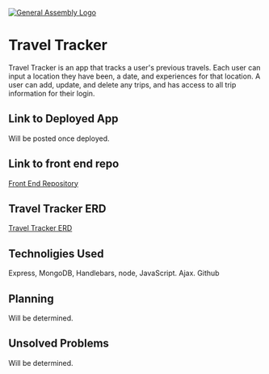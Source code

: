 [![General Assembly Logo](https://camo.githubusercontent.com/1a91b05b8f4d44b5bbfb83abac2b0996d8e26c92/687474703a2f2f692e696d6775722e636f6d2f6b6538555354712e706e67)](https://generalassemb.ly/education/web-development-immersive)

# Travel Tracker

Travel Tracker is an app that tracks a user's previous travels.
Each user can input a location they have been, a date, and experiences for that location.
A user can add, update, and delete any trips, and has access to all trip information for their login.

## Link to Deployed App
Will be posted once deployed.

## Link to front end repo
[Front End Repository](https://github.com/A-Norwood/Travel-Tracker-client)


## Travel Tracker ERD
[Travel Tracker ERD](https://imgur.com/FVjnmA0)


## Technoligies Used
Express, MongoDB, Handlebars, node, JavaScript. Ajax. Github


## Planning
Will be determined.

## Unsolved Problems
Will be determined.
